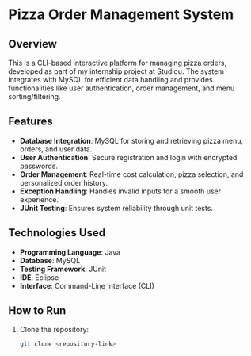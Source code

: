 # Pizza Order Management System

## Overview
This is a CLI-based interactive platform for managing pizza orders, developed as part of my internship project at Studiou. The system integrates with MySQL for efficient data handling and provides functionalities like user authentication, order management, and menu sorting/filtering.

## Features
- **Database Integration**: MySQL for storing and retrieving pizza menu, orders, and user data.
- **User Authentication**: Secure registration and login with encrypted passwords.
- **Order Management**: Real-time cost calculation, pizza selection, and personalized order history.
- **Exception Handling**: Handles invalid inputs for a smooth user experience.
- **JUnit Testing**: Ensures system reliability through unit tests.

## Technologies Used
- **Programming Language**: Java
- **Database**: MySQL
- **Testing Framework**: JUnit
- **IDE**: Eclipse
- **Interface**: Command-Line Interface (CLI)

## How to Run
1. Clone the repository:
   ```bash
   git clone <repository-link>
